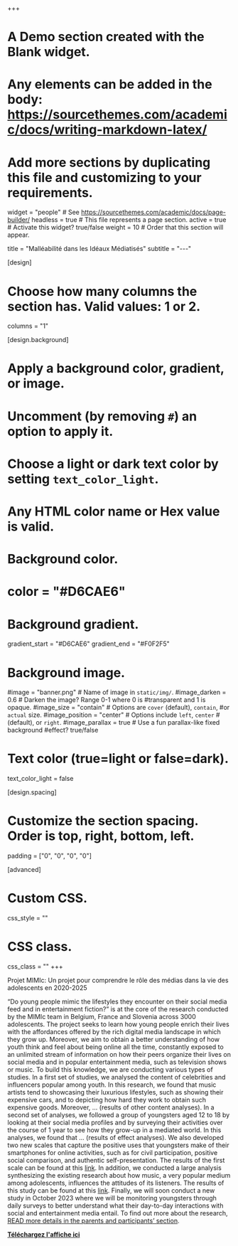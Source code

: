 +++
# A Demo section created with the Blank widget.
# Any elements can be added in the body: https://sourcethemes.com/academic/docs/writing-markdown-latex/
# Add more sections by duplicating this file and customizing to your requirements.

widget = "people"  # See https://sourcethemes.com/academic/docs/page-builder/
headless = true  # This file represents a page section.
active = true  # Activate this widget? true/false
weight = 10  # Order that this section will appear.

title = "Malléabilité dans les Idéaux Médiatisés"
subtitle = "---"

[design]
  # Choose how many columns the section has. Valid values: 1 or 2.
  columns = "1"

[design.background]
  # Apply a background color, gradient, or image.
  #   Uncomment (by removing `#`) an option to apply it.
  #   Choose a light or dark text color by setting `text_color_light`.
  #   Any HTML color name or Hex value is valid.

  # Background color.
  # color = "#D6CAE6"
  
  # Background gradient.
  gradient_start = "#D6CAE6"
  gradient_end = "#F0F2F5"
  
  # Background image.
  #image = "banner.png"  # Name of image in `static/img/`.
#image_darken = 0.6  # Darken the image? Range 0-1 where 0 is #transparent and 1 is opaque.
#image_size = "contain"  #  Options are `cover` (default), `contain`, #or `actual` size.
#image_position = "center"  # Options include `left`, `center` #(default), or `right`.
#image_parallax = true  # Use a fun parallax-like fixed background #effect? true/false

  # Text color (true=light or false=dark).
  text_color_light = false

[design.spacing]
  # Customize the section spacing. Order is top, right, bottom, left.
  padding = ["0", "0", "0", "0"]

[advanced]
 # Custom CSS. 
 css_style = ""
 
 # CSS class.
 css_class = ""
+++

Projet MIMIc: Un projet pour comprendre le rôle des médias dans la vie des adolescents en 2020-2025

“Do young people mimic the lifestyles they encounter on their social media feed and in entertainment fiction?” is at the core of the research conducted by the MIMIc team in Belgium, France and Slovenia across 3000 adolescents. The project seeks to learn how young people enrich their lives with the affordances offered by the rich digital media landscape in which they grow up. Moreover, we aim to obtain a better understanding of how youth think and feel about being online all the time, constantly exposed to an unlimited stream of information on how their peers organize their lives on social media and in popular entertainment media, such as television shows or music. To build this knowledge, we are conducting various types of studies. In a first set of studies, we analysed the content of celebrities and influencers popular among youth. In this research, we found that music artists tend to showcasing their luxurious lifestyles, such as showing their expensive cars, and to depicting how hard they work to obtain such expensive goods. Moreover, ... (results of other content analyses). In a second set of analyses, we followed a group of youngsters aged 12 to 18 by looking at their social media profiles and by surveying their activities over the course of 1 year to see how they grow-up in a mediated world. In this analyses, we found that ... (results of effect analyses). We also developed two new scales that capture the positive uses that youngsters make of their smartphones for online activities, such as for civil participation, positive social comparison, and authentic self-presentation. The results of the first scale can be found at this [link](https://www.frontiersin.org/articles/10.3389/fdgth.2022.975557/full). In addition, we conducted a large analysis synthesizing the existing research about how music, a very popular medium among adolescents, influences the attitudes of its listeners. The results of this study can be found at this [link](https://drive.google.com/file/d/11qKiSL7zD4SUHM0FdDVPjbpFBwMTrXGf/view). Finally, we will soon conduct a new study in October 2023 where we will be monitoring youngsters through daily surveys to better understand what their day-to-day interactions with social and entertainment media entail. To find out more about the research, [READ more details in the parents and participants’ section](http://www.projectmimic.eu/parents/).

<a href="/img/poster_FR.pdf" tabindex="-1"><strong>Téléchargez l'affiche ici</strong></a>